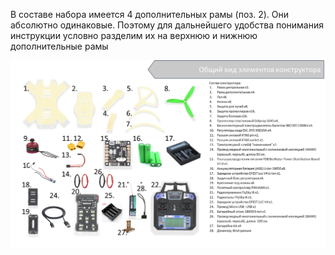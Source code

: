 В составе набора имеется 4 дополнительных рамы (поз. 2).
Они абсолютно одинаковые. 
Поэтому для дальнейшего удобства понимания инструкции условно разделим их на верхнюю и нижнюю дополнительные рамы

![Общая раскладка](assets/allElements.png)
